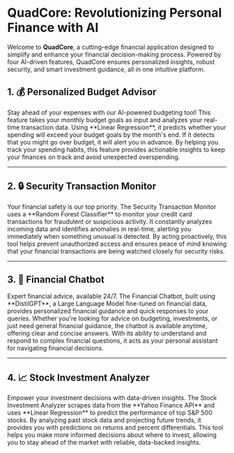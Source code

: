 <h1>QuadCore: Revolutionizing Personal Finance with AI</h1>

Welcome to **QuadCore**, a cutting-edge financial application designed to simplify and enhance your financial decision-making process. Powered by four AI-driven features, QuadCore ensures personalized insights, robust security, and smart investment guidance, all in one intuitive platform.
<h2>1. 💰 Personalized Budget Advisor</h2>  
Stay ahead of your expenses with our AI-powered budgeting tool!  
This feature takes your monthly budget goals as input and analyzes your real-time transaction data. Using **Linear Regression**, it predicts whether your spending will exceed your budget goals by the month's end. If it detects that you might go over budget, it will alert you in advance. By helping you track your spending habits, this feature provides actionable insights to keep your finances on track and avoid unexpected overspending.

---

<h2>2. 🔒 Security Transaction Monitor</h2>  
Your financial safety is our top priority.  
The Security Transaction Monitor uses a **Random Forest Classifier** to monitor your credit card transactions for fraudulent or suspicious activity. It constantly analyzes incoming data and identifies anomalies in real-time, alerting you immediately when something unusual is detected. By acting proactively, this tool helps prevent unauthorized access and ensures peace of mind knowing that your financial transactions are being watched closely for security risks.

---

<h2>3. 🤖 Financial Chatbot</h2>  
Expert financial advice, available 24/7.  
The Financial Chatbot, built using **DistilGPT**, a Large Language Model fine-tuned on financial data, provides personalized financial guidance and quick responses to your queries. Whether you're looking for advice on budgeting, investments, or just need general financial guidance, the chatbot is available anytime, offering clear and concise answers. With its ability to understand and respond to complex financial questions, it acts as your personal assistant for navigating financial decisions.

---

<h2>4. 📈 Stock Investment Analyzer</h2>  
Empower your investment decisions with data-driven insights.  
The Stock Investment Analyzer scrapes data from the **Yahoo Finance API** and uses **Linear Regression** to predict the performance of top S&P 500 stocks. By analyzing past stock data and projecting future trends, it provides you with predictions on returns and percent differentials. This tool helps you make more informed decisions about where to invest, allowing you to stay ahead of the market with reliable, data-backed insights.
